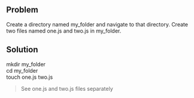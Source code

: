 ## Problem
Create a directory named my_folder and navigate to that directory. Create two files named one.js and two.js in my_folder.

## Solution
mkdir my_folder\
cd my_folder\
touch one.js two.js

> See one.js and two.js files separately
